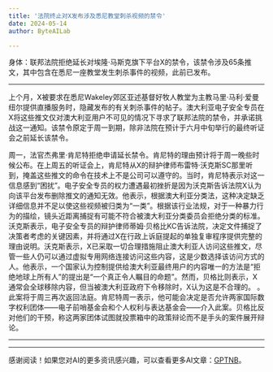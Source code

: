 ```yaml
---
title: '法院终止对X发布涉及悉尼教堂刺杀视频的禁令'
date: 2024-05-14
author: ByteAILab

---
```


身体：联邦法院拒绝延长对埃隆·马斯克旗下平台X的禁令，该禁令涉及65条推文，其中包含在悉尼一座教堂发生刺杀事件的视频，此前已发布。

---
上个月，X被要求在悉尼Wakeley郊区亚述基督好牧人教堂为主教马里·马利·爱曼纽尔提供直播服务时，隐藏发布的有关刺杀事件的帖子。澳大利亚电子安全专员在X将这些推文仅对澳大利亚用户不可见的情况下寻求了联邦法院的禁令，并承诺挑战这一通知。该禁令原定于周一到期，除非法院在预计于六月中旬举行的最终听证会之前延长该禁令。

周一，法官杰弗里·肯尼特拒绝申请延长禁令。肯尼特的理由预计将于周一晚些时候公布。在上周五的听证会上，肯尼特从X的辩护律师布雷特·沃克斯SC那里听到，掩盖这些推文的命令在技术上不是公司可以遵守的。当时，肯尼特表示对这一信息感到“困扰”。电子安全专员的权力遭遇最初挫折是因为沃克斯告诉法院X认为向该平台发布删除推文的通知无效。他表示，根据澳大利亚分类法，这种决定缺乏详细信息并不足以使这些视频被归类为“一类”。根据该行业法规，对于一种暴力行为的描绘，镜头近距离捕捉有可能不符合被澳大利亚分类委员会拒绝分类的标准。沃克斯表示，电子安全专员的辩护律师蒂姆·贝格比KC告诉法院，决定文件捕捉了决策者考虑的关键因素，并将通过X在行政上诉庭提起的单独复审程序提供完整的理由说明。沃克斯表示，X已采取一切合理措施阻止澳大利亚人访问这些推文，尽管一些人仍可以通过虚拟专用网络连接访问这些内容，这是少数选择该访问方式的人。他表示，一个国家认为控制提供给澳大利亚最终用户的内容唯一的方法是“拒绝地球上所有人”的提出是“一个真正令人瞩目的命题”。然而，贝格比则表示，X通常会全球移除内容，但当被澳大利亚政府下令移除时，X认为这是不合理的。
。此案将于周三再次返回法庭。肯尼特周一表示，他可能会决定是否允许两家国际数字权利团体——电子前哨基金会和个人权利与表达基金会——介入此案。贝格比反对他们的干预，称这两家团体试图就投票箱中的政策辩论而不是手头的案件展开辩论。 

---
---
感谢阅读！如果您对AI的更多资讯感兴趣，可以查看更多AI文章：[GPTNB](https://gptnb.com)。